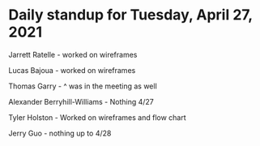 # Daily standup for Tuesday, April 27, 2021

Jarrett Ratelle - worked on wireframes

Lucas Bajoua - worked on wireframes

Thomas Garry - ^ was in the meeting as well

Alexander Berryhill-Williams - Nothing 4/27

Tyler Holston - Worked on wireframes and flow chart

Jerry Guo - nothing up to 4/28
